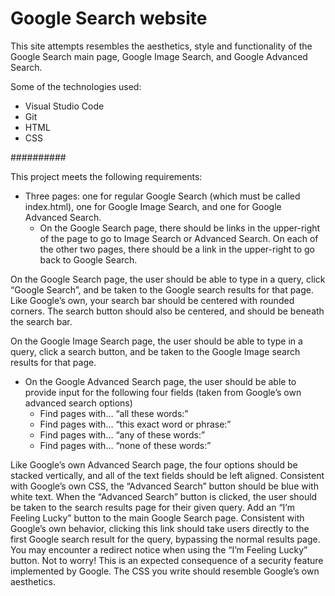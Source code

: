 # Google Search website

This site attempts resembles the aesthetics, style and functionality of the Google Search main page, Google Image Search, and Google Advanced Search.

Some of the technologies used:

* Visual Studio Code
* Git
* HTML
* CSS


##########

This project meets the following requirements:

* Three pages: one for regular Google Search (which must be called index.html), one for Google Image Search, and one for Google Advanced Search.
    * On the Google Search page, there should be links in the upper-right of the page to go to Image Search or Advanced Search. On each of the other  two pages, there should be a link in the upper-right to go back to Google Search.

On the Google Search page, the user should be able to type in a query, click “Google Search”, and be taken to the Google search results for that page.
Like Google’s own, your search bar should be centered with rounded corners. The search button should also be centered, and should be beneath the search bar.

On the Google Image Search page, the user should be able to type in a query, click a search button, and be taken to the Google Image search results for that page.

* On the Google Advanced Search page, the user should be able to provide input for the following four fields (taken from Google’s own advanced search options)
    * Find pages with… “all these words:”
    * Find pages with… “this exact word or phrase:”
    * Find pages with… “any of these words:”
    * Find pages with… “none of these words:”

Like Google’s own Advanced Search page, the four options should be stacked vertically, and all of the text fields should be left aligned.
Consistent with Google’s own CSS, the “Advanced Search” button should be blue with white text.
When the “Advanced Search” button is clicked, the user should be taken to the search results page for their given query.
Add an “I’m Feeling Lucky” button to the main Google Search page. Consistent with Google’s own behavior, clicking this link should take users directly to the first Google search result for the query, bypassing the normal results page.
You may encounter a redirect notice when using the “I’m Feeling Lucky” button. Not to worry! This is an expected consequence of a security feature implemented by Google.
The CSS you write should resemble Google’s own aesthetics.
